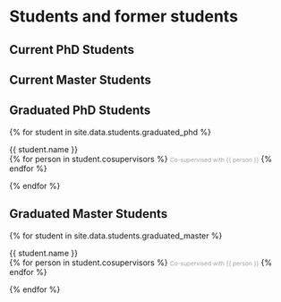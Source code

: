 # Students and former students

## Current PhD Students

## Current Master Students

## Graduated PhD Students

{% for student in site.data.students.graduated_phd %}
<p> 
  {{ student.name }} <br>
  {% for person in student.cosupervisors %}
    <span style="color: #9f9f9f; font-size: 75%">Co-supervised with {{ person }}</span>
  {% endfor %}
</p>
{% endfor %}


## Graduated Master Students

{% for student in site.data.students.graduated_master %}
<p> 
  {{ student.name }} <br>
  {% for person in student.cosupervisors %}
    <span style="color: #9f9f9f; font-size: 75%">Co-supervised with {{ person }}</span>
  {% endfor %}
</p>
{% endfor %}


